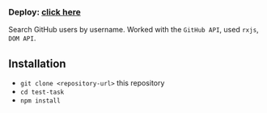 ### Deploy: <a href="https://repinnick-github-users.netlify.app/">click here</a>

Search GitHub users by username. Worked with the `GitHub API`, used `rxjs`, `DOM API`.

## Installation

- `git clone <repository-url>` this repository
- `cd test-task`
- `npm install`
